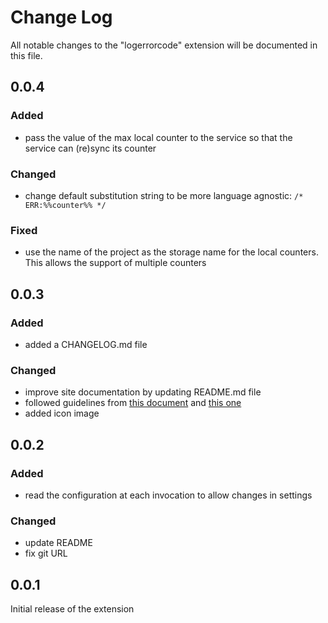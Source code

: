 # Change Log

All notable changes to the "logerrorcode" extension will be documented in this file.

## 0.0.4

### Added

* pass the value of the max local counter to the service so that the service can (re)sync its counter

### Changed

* change default substitution string to be more language agnostic: `/* ERR:%%counter%% */`

### Fixed

* use the name of the project as the storage name for the local counters. This allows the support of multiple counters

## 0.0.3

### Added

* added a CHANGELOG.md file

### Changed

* improve site documentation by updating README.md file
* followed guidelines from [this document](https://code.visualstudio.com/api/working-with-extensions/publishing-extension) and [this one](https://code.visualstudio.com/api/references/extension-manifest#marketplace-presentation-tips)
* added icon image

## 0.0.2

### Added
* read the configuration at each invocation to allow changes in settings

### Changed
* update README
* fix git URL


## 0.0.1

Initial release of the extension
